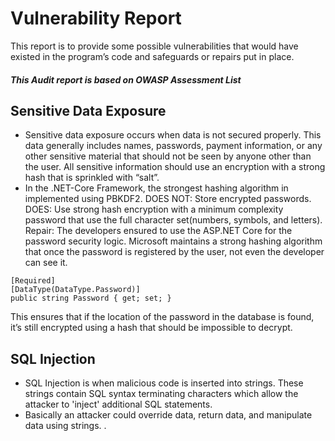 # Vulnerability Report

This report is to provide some possible vulnerabilities that would have existed in the program’s code and safeguards or repairs put in place.

##### This Audit report is based on OWASP Assessment List


## Sensitive Data Exposure
- Sensitive data exposure occurs when data is not secured properly.  This data generally includes names, passwords, payment information, or any other sensitive material that should not be seen by anyone other than the user.  All sensitive information should use an encryption with a strong hash that is sprinkled with “salt”.
- In the .NET-Core Framework, the strongest hashing algorithm in implemented using PBKDF2.
DOES NOT: Store encrypted passwords.
DOES: Use strong hash encryption with a minimum complexity password that use the full character set(numbers, symbols, and letters).
Repair:  The developers ensured to use the ASP.NET Core for the password security logic.  Microsoft maintains a strong hashing algorithm that once the password is registered by the user, not even the developer can see it.
```
[Required]
[DataType(DataType.Password)]
public string Password { get; set; }
```
This ensures that if the location of the password in the database is found, it’s still encrypted using a hash that should be impossible to decrypt.

## SQL Injection
- SQL Injection is when malicious code is inserted into strings. These strings contain SQL syntax terminating characters which allow the attacker to 'inject' additional SQL statements.
- Basically an attacker could override data, return data, and manipulate data using strings.
.